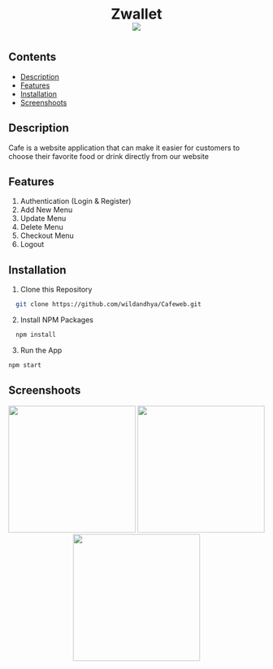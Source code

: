 <!-- @format -->

 <h1  align="center">Zwallet
 <br>
    <img src="https://img.shields.io/badge/Build%20with-React%20.js-61dbfb?style=popout&logo=react" >
 <h1>
  
## Contents
- [Description](#description)
- [Features](#features)
- [Installation](#installation-for-development)
- [Screenshoots](#screenshoots)

## Description

Cafe is a website application that can make it easier for customers to choose their favorite food or drink directly from our website

## Features

1. Authentication (Login & Register)
2. Add New Menu
3. Update Menu
4. Delete Menu
5. Checkout Menu
6. Logout

## Installation

1. Clone this Repository

```sh
  git clone https://github.com/wildandhya/Cafeweb.git
```

2. Install NPM Packages

```sh
  npm install
```

3. Run the App

```sh
npm start
```

## Screenshoots

<div align="center">
    <img width="250" src="./src/assets/images/1.png">   
    <img width="250" src="./src/assets/images/2.png">
    <img width="250" src="./src/assets/images/3.png">
</div>

